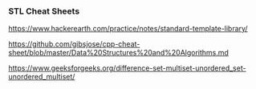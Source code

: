 ### STL Cheat Sheets

https://www.hackerearth.com/practice/notes/standard-template-library/

https://github.com/gibsjose/cpp-cheat-sheet/blob/master/Data%20Structures%20and%20Algorithms.md

https://www.geeksforgeeks.org/difference-set-multiset-unordered_set-unordered_multiset/
